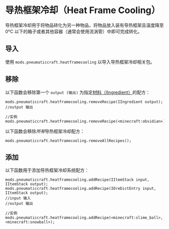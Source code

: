 # 导热框架冷却（Heat Frame Cooling）

导热框架冷却用于将物品转化为另一种物品，将物品放入装有导热框架且温度降至 0°C 以下的箱子或者其他容器（通常会使用流涡管）中即可完成转化。

## 导入

使用 `mods.pneumaticcraft.heatframecooling` 以导入导热框架冷却相关包。

## 移除

以下函数会移除第一个 `output (输出)` 为指定[材料（IIngredient）](/Vanilla/Variable_Types/IIngredient/)的配方：

```
mods.pneumaticcraft.heatframecooling.removeRecipe(IIngredient output);
//output 输出

//实例
mods.pneumaticcraft.heatframecooling.removeRecipe(<minecraft:obsidian>);
```

以下函数会移除*所有*导热框架冷却配方：

```
mods.pneumaticcraft.heatframecooling.removeAllRecipes();
```

## 添加

以下函数用于添加导热框架冷却系统配方：

```
mods.pneumaticcraft.heatframecooling.addRecipe(IItemStack input, IItemStack output);
mods.pneumaticcraft.heatframecooling.addRecipe(IOreDictEntry input, IItemStack output);
//input 输入
//output 输出

//实例
mods.pneumaticcraft.heatframecooling.addRecipe(<minecraft:slime_ball>, <minecraft:snowball>);
```
